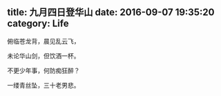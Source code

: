 title: 九月四日登华山
date: 2016-09-07 19:35:20
category: Life
---
俯临苍龙背，晨见乱云飞，

未论华山剑，但饮酒一杯。

不更少年事，何防痴狂醉？

一缕青丝坠，三十老男悲。
